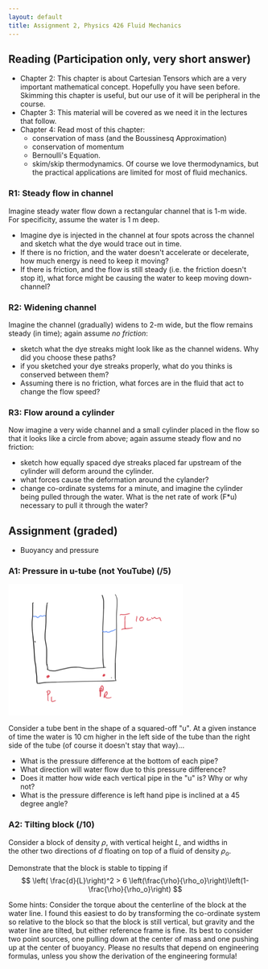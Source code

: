 ```yaml
---
layout: default
title: Assignment 2, Physics 426 Fluid Mechanics
---
```


## Reading (Participation only, very short answer)

- Chapter 2: This chapter is about Cartesian Tensors which are a very
important mathematical concept.  Hopefully you have seen before.  Skimming this chapter is useful, but our use of it will be peripheral in the course.
- Chapter 3: This material will be covered as we need it in the lectures
that follow.  
- Chapter 4: Read most of this chapter:
  - conservation of mass (and the Boussinesq Approximation)
  - conservation of momentum
  - Bernoulli's Equation.  
  - skim/skip thermodynamics.  Of course we love thermodynamics, but the
  practical applications are limited for most of fluid mechanics.  


### R1:  Steady flow in channel

Imagine steady water flow down a rectangular channel that is 1-m wide.  
For specificity, assume the water is 1 m deep.
  - Imagine dye is injected in the channel at four spots across the channel
  and sketch what the dye would trace out in time.  
  - If there is no friction, and the water doesn't accelerate or decelerate,
  how much energy is need to keep it moving?  
  - If there is friction, and the flow is still steady (i.e. the friction doesn't stop it), what force might be causing the water to keep moving down-
  channel?  

### R2: Widening channel

Imagine the channel (gradually) widens to 2-m wide, but the flow remains
steady (in time); again assume *no friction*:
  - sketch what the dye streaks might look like as the channel widens.  Why did
  you choose these paths?
  - if you sketched your dye streaks properly, what do you thinks is conserved
  between them?  
  - Assuming there is no friction, what forces are in the fluid that act to
  change the flow speed?

### R3:  Flow around a cylinder

Now imagine a very wide channel and a small cylinder placed in the flow so
that it looks like a circle from above; again assume steady flow and no
friction:
  - sketch how equally spaced dye streaks placed far upstream of the
  cylinder will deform around the cylinder.
  - what forces cause the deformation around the cylander?  
  - change co-ordinate systems for a minute, and imagine the cylinder
  being pulled through the water.  What is the net rate of work (F*u)
  necessary to pull it through the water?  


## Assignment (graded)

 - Buoyancy and pressure

### A1: Pressure in u-tube (not YouTube) (/5)

![U-Tube](../figs/Assignment2UTube.png)

Consider a tube bent in the shape of a squared-off "u".  At a given instance of time the water is 10 cm higher in the left side of the tube than the right side of the tube (of course it doesn't stay that way)...

 - What is the pressure difference at the bottom of each pipe?
 - What direction will water flow due to this pressure difference?
 - Does it matter how wide each vertical pipe in the "u" is?  Why or why not?
 - What is the pressure difference is left hand pipe is inclined at a 45 degree
   angle?  

### A2: Tilting block (/10)

Consider a block of density $\rho$, with vertical height $L$, and widths in  
the other two directions of $d$ floating on top of a fluid of density $\rho_o$.

Demonstrate that the
block is stable to tipping if
$$ \left( \frac{d}{L}\right)^2 > 6 \left(\frac{\rho}{\rho_o}\right)\left(1-\frac{\rho}{\rho_o}\right)
$$

Some hints: Consider the torque about the centerline of the block at the water line.  I found this easiest to do by transforming the co-ordinate system so relative to the block so that the block is still vertical, but gravity and the water line are tilted, but either reference frame is fine.  Its best to consider two point sources, one pulling down at the center of mass and one pushing up at the center of buoyancy.  Please no results that depend on engineering formulas, unless you show the derivation of the engineering formula!
